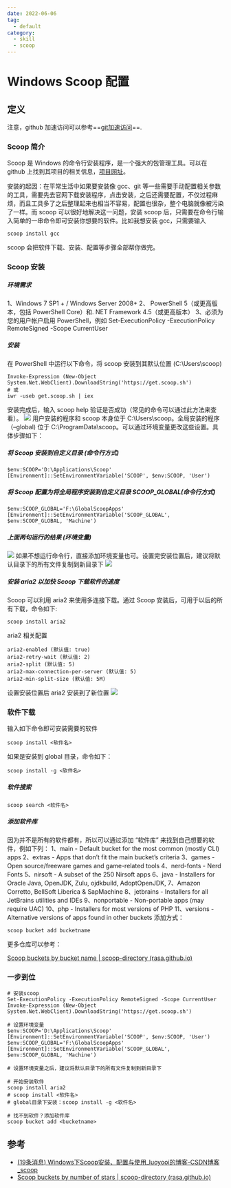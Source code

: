 ```yaml
---
date: 2022-06-06
tag:
  - default
category:
  - skill
  - scoop
---
```



# Windows Scoop 配置


## 定义

注意，github 加速访问可以参考==[git加速访问](../git/git加速访问.md)==.

### Scoop 简介

Scoop 是 Windows 的命令行安装程序，是一个强大的包管理工具。可以在 github 上找到其项目的相关信息，[项目网址](https://github.com/lukesampson/scoop)。

安装的起因：在平常生活中如果要安装像 gcc、git 等一些需要手动配置相关参数的工具，需要先去官网下载安装程序，点击安装，之后还需要配置，不仅过程麻烦，而且工具多了之后整理起来也相当不容易，配置也很杂，整个电脑就像被污染了一样。而 scoop 可以很好地解决这一问题，安装 scoop 后，只需要在命令行输入简单的一串命令即可安装你想要的软件。比如我想安装 gcc，只需要输入

```
scoop install gcc
```

scoop 会把软件下载、安装、配置等步骤全部帮你做完。

### Scoop 安装

##### 环境需求

1、Windows 7 SP1 + / Windows Server 2008+
2、 PowerShell 5（或更高版本，包括 PowerShell Core）和. NET Framework 4.5（或更高版本）
3、必须为您的用户帐户启用 PowerShell，例如 Set-ExecutionPolicy -ExecutionPolicy RemoteSigned -Scope CurrentUser

##### 安装

在 PowerShell 中运行以下命令，将 scoop 安装到其默认位置 (C:\Users<user>\scoop)

```
Invoke-Expression (New-Object System.Net.WebClient).DownloadString('https://get.scoop.sh')
# 或
iwr -useb get.scoop.sh | iex
```

安装完成后，输入 scoop help 验证是否成功（常见的命令可以通过此方法来查看）。
![](assets/watermark,type_ZmFuZ3poZW5naGVpdGk,shadow_10,text_aHR0cHM6Ly9ibG9nLmNzZG4ubmV0L2x1b3lvb2k=,size_16,color_FFFFFF,t_70.png)
用户安装的程序和 scoop 本身位于 C:\Users<user>\scoop。全局安装的程序（–global) 位于 C:\ProgramData\scoop。可以通过环境变量更改这些设置。具体步骤如下：

##### 将 Scoop 安装到自定义目录 (命令行方式)

```
$env:SCOOP='D:\Applications\Scoop'
[Environment]::SetEnvironmentVariable('SCOOP', $env:SCOOP, 'User')
```

##### 将 Scoop 配置为将全局程序安装到自定义目录 SCOOP_GLOBAL(命令行方式)

```
$env:SCOOP_GLOBAL='F:\GlobalScoopApps'
[Environment]::SetEnvironmentVariable('SCOOP_GLOBAL', $env:SCOOP_GLOBAL, 'Machine')
```

##### 上面两句运行的结果 (环境变量)

![](assets/watermark,type_ZmFuZ3poZW5naGVpdGk,shadow_10,text_aHR0cHM6Ly9ibG9nLmNzZG4ubmV0L2x1b3lvb2k=,size_16,color_FFFFFF,t_70-16364432004711.png)
如果不想运行命令行，直接添加环境变量也可。设置完安装位置后，建议将默认目录下的所有文件复制到新目录下 ![](assets/20200322160003167-16364432004724.png)

##### 安装 aria2 以加快 Scoop 下载软件的速度

Scoop 可以利用 aria2 来使用多连接下载。通过 Scoop 安装后，可用于以后的所有下载，命令如下:

```
scoop install aria2
```

aria2 相关配置

```
aria2-enabled (默认值: true)
aria2-retry-wait (默认值: 2)
aria2-split (默认值: 5)
aria2-max-connection-per-server (默认值: 5)
aria2-min-split-size (默认值: 5M)
```

设置安装位置后 aria2 安装到了新位置
![](assets/20200322155746396-16364432004726.png)

### 软件下载

输入如下命令即可安装需要的软件

```
scoop install <软件名>
```

如果是安装到 global 目录，命令如下：

```
scoop install -g <软件名>
```

##### 软件搜索

```
scoop search <软件名>
```

##### 添加软件库

因为并不是所有的软件都有，所以可以通过添加 “软件库” 来找到自己想要的软件，例如下列：
1、main - Default bucket for the most common (mostly CLI) apps
2、extras - Apps that don’t fit the main bucket’s criteria
3、games - Open source/freeware games and game-related tools
4、nerd-fonts - Nerd Fonts
5、nirsoft - A subset of the 250 Nirsoft apps
6、java - Installers for Oracle Java, OpenJDK, Zulu, ojdkbuild, AdoptOpenJDK, 7、Amazon Corretto, BellSoft Liberica & SapMachine
8、jetbrains - Installers for all JetBrains utilities and IDEs
9、nonportable - Non-portable apps (may require UAC)
10、php - Installers for most versions of PHP
11、versions - Alternative versions of apps found in other buckets
添加方式：

```
scoop bucket add bucketname
```

更多仓库可以参考：

[Scoop buckets by bucket name | scoop-directory (rasa.github.io)](https://rasa.github.io/scoop-directory/by-bucket.html)

### 一步到位

```
# 安装scoop
Set-ExecutionPolicy -ExecutionPolicy RemoteSigned -Scope CurrentUser
Invoke-Expression (New-Object System.Net.WebClient).DownloadString('https://get.scoop.sh')

# 设置环境变量
$env:SCOOP='D:\Applications\Scoop'
[Environment]::SetEnvironmentVariable('SCOOP', $env:SCOOP, 'User')
$env:SCOOP_GLOBAL='F:\GlobalScoopApps'
[Environment]::SetEnvironmentVariable('SCOOP_GLOBAL', $env:SCOOP_GLOBAL, 'Machine')

# 设置环境变量之后，建议将默认目录下的所有文件复制到新目录下

# 开始安装软件
scoop install aria2
# scoop install <软件名>
# global目录下安装：scoop install -g <软件名>

# 找不到软件？添加软件库
scoop bucket add <bucketname>
```

## 参考

- [(19条消息) Windows下Scoop安装、配置与使用_luoyooi的博客-CSDN博客_scoop](https://blog.csdn.net/luoyooi/article/details/102990113)
- [Scoop buckets by number of stars | scoop-directory (rasa.github.io)](https://rasa.github.io/scoop-directory/by-stars.html)
